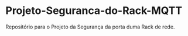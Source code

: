 # Projeto-Seguranca-do-Rack-MQTT
Repositório para o Projeto da Segurança da porta duma Rack de rede.
